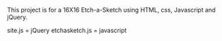 This project is for a 16X16 Etch-a-Sketch using HTML, css, Javascript and jQuery.

site.js = jQuery
etchasketch.js = javascript
